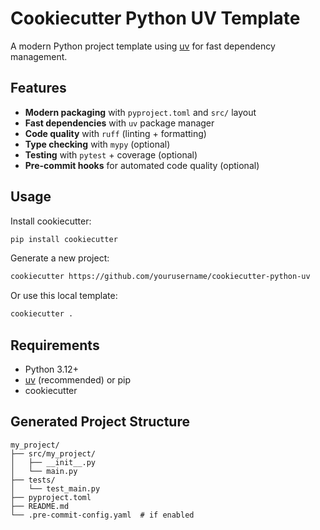 # Cookiecutter Python UV Template

A modern Python project template using [uv](https://github.com/astral-sh/uv) for fast dependency management.

## Features

- **Modern packaging** with `pyproject.toml` and `src/` layout
- **Fast dependencies** with `uv` package manager
- **Code quality** with `ruff` (linting + formatting)
- **Type checking** with `mypy` (optional)
- **Testing** with `pytest` + coverage (optional)
- **Pre-commit hooks** for automated code quality (optional)

## Usage

Install cookiecutter:

```bash
pip install cookiecutter
```

Generate a new project:

```bash
cookiecutter https://github.com/yourusername/cookiecutter-python-uv
```

Or use this local template:

```bash
cookiecutter .
```

## Requirements

- Python 3.12+
- [uv](https://github.com/astral-sh/uv) (recommended) or pip
- cookiecutter

## Generated Project Structure

```
my_project/
├── src/my_project/
│   ├── __init__.py
│   └── main.py
├── tests/
│   └── test_main.py
├── pyproject.toml
├── README.md
└── .pre-commit-config.yaml  # if enabled
```